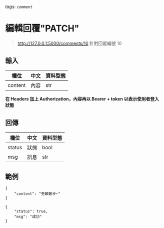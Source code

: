 ###### tags: `comment`


# 編輯回覆"PATCH"

> http://127.0.0.1:5000/comments/10
針對回覆編號 10 

## 輸入
| 欄位    | 中文 | 資料型態 |
| ------- | ---- | -------- |
| content | 內容 | str      |

**在 Headers 加上 Authorization，內容再以 Bearer + token 以表示使用者登入狀態**


## 回傳
| 欄位   | 中文 | 資料型態 |
| ------ | ---- | -------- |
| status | 狀態 | bool     |
| msg    | 訊息 | str      |


## 範例

```json=
{
    "content": "去散散步~"
}
```

```json=
{
    "status": true,
    "msg": "成功"
}
```
